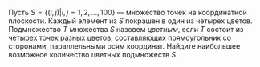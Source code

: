 Пусть $S=\{(i,j)| i,j=1,2, \ldots, 100\}$ — множество точек на координатной плоскости. Каждый элемент из $S$ покрашен в один из четырех цветов. Подмножество $T$ множества $S$ назовем <i>цветным</i>, если $T$ состоит из четырех точек разных цветов, составляющих прямоугольник со сторонами, параллельными осям координат. Найдите наибольшее возможное количество цветных подмножеств $S$.